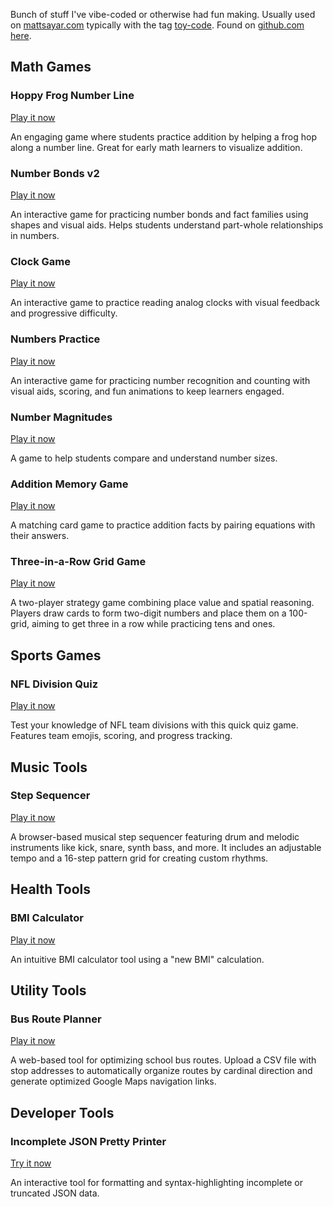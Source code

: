 Bunch of stuff I've vibe-coded or otherwise had fun making. Usually used on [mattsayar.com](https://mattsayar.com) typically with the tag [toy-code](https://mattsayar.com/tags/toy-code/). Found on [github.com here](https://github.com/MattSayar/toy-code).

## Math Games

### Hoppy Frog Number Line
[Play it now](https://code.mattsayar.com/hoppy-frog.html)

An engaging game where students practice addition by helping a frog hop along a number line. Great for early math learners to visualize addition.

### Number Bonds v2
[Play it now](https://code.mattsayar.com/number_bonds_v2.html)

An interactive game for practicing number bonds and fact families using shapes and visual aids. Helps students understand part-whole relationships in numbers.

### Clock Game
[Play it now](https://code.mattsayar.com/clock-game.html)

An interactive game to practice reading analog clocks with visual feedback and progressive difficulty.

### Numbers Practice
[Play it now](https://code.mattsayar.com/numbers-practice.html)

An interactive game for practicing number recognition and counting with visual aids, scoring, and fun animations to keep learners engaged.

### Number Magnitudes
[Play it now](https://code.mattsayar.com/number-magnitudes.html)

A game to help students compare and understand number sizes.

### Addition Memory Game
[Play it now](https://code.mattsayar.com/addition-memory-matching.html)

A matching card game to practice addition facts by pairing equations with their answers.

### Three-in-a-Row Grid Game
[Play it now](https://code.mattsayar.com/grid-game.html)

A two-player strategy game combining place value and spatial reasoning. Players draw cards to form two-digit numbers and place them on a 100-grid, aiming to get three in a row while practicing tens and ones.

## Sports Games

### NFL Division Quiz
[Play it now](https://code.mattsayar.com/nfl-divisions-quiz.html)

Test your knowledge of NFL team divisions with this quick quiz game. Features team emojis, scoring, and progress tracking.

## Music Tools

### Step Sequencer
[Play it now](https://code.mattsayar.com/matts-step-sequencer.html)

A browser-based musical step sequencer featuring drum and melodic instruments like kick, snare, synth bass, and more. It includes an adjustable tempo and a 16-step pattern grid for creating custom rhythms.

## Health Tools

### BMI Calculator
[Play it now](https://code.mattsayar.com/new-bmi-calc.html)

An intuitive BMI calculator tool using a "new BMI" calculation.

## Utility Tools

### Bus Route Planner
[Play it now](https://code.mattsayar.com/bus-route-planner.html)

A web-based tool for optimizing school bus routes. Upload a CSV file with stop addresses to automatically organize routes by cardinal direction and generate optimized Google Maps navigation links.

## Developer Tools

### Incomplete JSON Pretty Printer
[Try it now](https://code.mattsayar.com/partial-json-prettyprint.html)

An interactive tool for formatting and syntax-highlighting incomplete or truncated JSON data. 